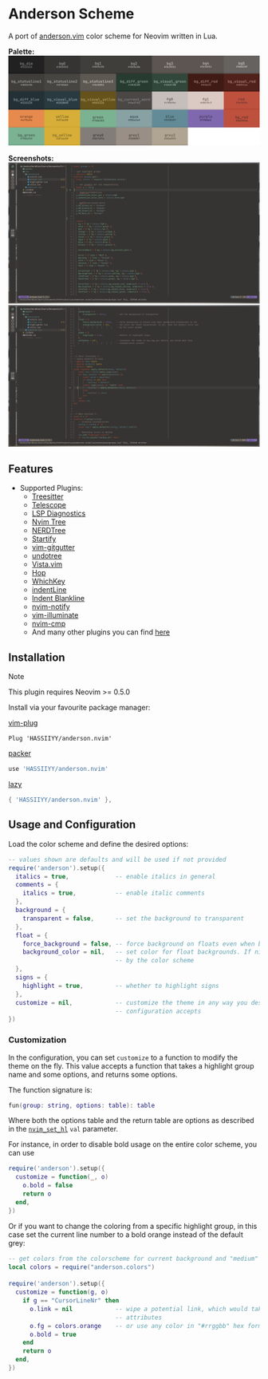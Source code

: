 # Anderson Scheme
A port of [anderson.vim](https://github.com/tlhr/anderson.vim.git) color scheme for Neovim
written in Lua.

**Palette:**
![](./assets/palette.png)

**Screenshots:**
![](./assets/screenshot_1.png)
![](./assets/screenshot_2.png)


## Features

- Supported Plugins:
  - [Treesitter](https://github.com/nvim-treesitter/nvim-treesitter)
  - [Telescope](https://github.com/nvim-telescope/telescope.nvim)
  - [LSP Diagnostics](https://neovim.io/doc/user/lsp.html)
  - [Nvim Tree](https://github.com/kyazdani42/nvim-tree.lua)
  - [NERDTree](https://github.com/preservim/nerdtree)
  - [Startify](https://github.com/mhinz/vim-startify)
  - [vim-gitgutter](https://github.com/airblade/vim-gitgutter)
  - [undotree](https://github.com/mbbill/undotree)
  - [Vista.vim](https://github.com/liuchengxu/vista.vim)
  - [Hop](https://github.com/phaazon/hop.nvim)
  - [WhichKey](https://github.com/liuchengxu/vim-which-key)
  - [indentLine](https://github.com/Yggdroot/indentLine)
  - [Indent Blankline](https://github.com/lukas-reineke/indent-blankline.nvim)
  - [nvim-notify](https://github.com/rcarriga/nvim-notify)
  - [vim-illuminate](https://github.com/RRethy/vim-illuminate)
  - [nvim-cmp](https://github.com/hrsh7th/nvim-cmp)
  - And many other plugins you can find [here](./lua/extensions/highlighter.lua#L384)


## Installation

> [!NOTE]
> This plugin requires Neovim >= 0.5.0

Install via your favourite package manager:

[vim-plug](https://github.com/junegunn/vim-plug)

```vim
Plug 'HASSIIYY/anderson.nvim'
```

[packer](https://github.com/wbthomason/packer.nvim)

```lua
use 'HASSIIYY/anderson.nvim'
```

[lazy](https://github.com/folke/lazy.nvim)

```lua
{ 'HASSIIYY/anderson.nvim' },
```

## Usage and Configuration

Load the color scheme and define the desired options:

```lua
-- values shown are defaults and will be used if not provided
require('anderson').setup({
  italics = true,             -- enable italics in general
  comments = {
    italics = true,           -- enable italic comments
  },
  background = {
    transparent = false,      -- set the background to transparent
  },
  float = {
    force_background = false, -- force background on floats even when background.transparent is set
    background_color = nil,   -- set color for float backgrounds. If nil, uses the default color set
                              -- by the color scheme
  },
  signs = {
    highlight = true,         -- whether to highlight signs
  },
  customize = nil,            -- customize the theme in any way you desire, see below what this
                              -- configuration accepts
})
```

### Customization

In the configuration, you can set `customize` to a function to modify the theme on the fly. This
value accepts a function that takes a highlight group name and some options, and returns some
options.

The function signature is:

```lua
fun(group: string, options: table): table
```

Where both the options table and the return table are options as described in the
[`nvim_set_hl`](https://neovim.io/doc/user/api.html#nvim_set_hl()) `val` parameter.

For instance, in order to disable bold usage on the entire color scheme, you can use

```lua
require('anderson').setup({
  customize = function(_, o)
    o.bold = false
    return o
  end,
})
```

Or if you want to change the coloring from a specific highlight group, in this case set the current
line number to a bold orange instead of the default grey:

```lua
-- get colors from the colorscheme for current background and "medium" contrast
local colors = require("anderson.colors")

require('anderson').setup({
  customize = function(g, o)
    if g == "CursorLineNr" then
      o.link = nil            -- wipe a potential link, which would take precedence over other
                              -- attributes
      o.fg = colors.orange    -- or use any color in "#rrggbb" hex format
      o.bold = true
    end
    return o
  end,
})
```
